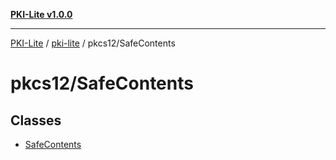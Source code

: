 [**PKI-Lite v1.0.0**](../../../README.md)

---

[PKI-Lite](../../../README.md) / [pki-lite](../../README.md) / pkcs12/SafeContents

# pkcs12/SafeContents

## Classes

- [SafeContents](classes/SafeContents.md)
